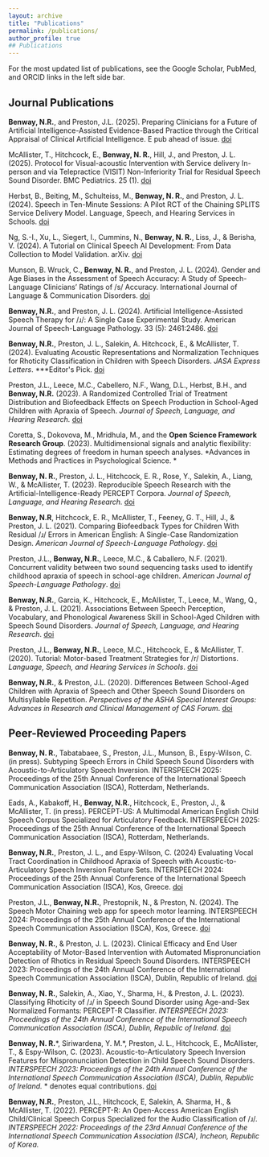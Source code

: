 ```yaml
---
layout: archive
title: "Publications"
permalink: /publications/
author_profile: true
## Publications
---
```


For the most updated list of publications, see the Google Scholar, PubMed, and ORCID links in the left side bar. 


## Journal Publications

**Benway, N.R.**, and Preston, J.L. (2025). Preparing Clinicians for a Future of Artificial Intelligence-Assisted Evidence-Based Practice through the Critical Appraisal of Clinical Artificial Intelligence. E pub ahead of issue. [doi](https://doi.org/10.1044/2025_LSHSS-24-00085)

McAllister, T., Hitchcock, E., **Benway, N. R.**, Hill, J., and Preston, J. L. (2025). Protocol for Visual-acoustic Intervention with Service delivery In-person and via Telepractice (VISIT) Non-Inferiority Trial for Residual Speech Sound Disorder. BMC Pediatrics. 25 (1). [doi](https://doi.org/10.1186/s12887-024-05364-z)

Herbst, B., Beiting, M., Schulteiss, M., **Benway, N. R.**, and Preston, J. L. (2024). Speech in Ten-Minute Sessions: A Pilot RCT of the Chaining SPLITS Service Delivery Model. Language, Speech, and Hearing Services in Schools. [doi](https://doi.org/10.1044/2024_LSHSS-24-000)

Ng, S.-I., Xu, L., Siegert, I., Cummins, N., **Benway, N. R.**, Liss, J., & Berisha, V. (2024). A Tutorial on Clinical Speech AI Development: From Data Collection to Model Validation. arXiv. [doi](https://doi.org/10.48550/arXiv.2410.21640)

Munson, B. Wruck, C., **Benway, N. R.**, and Preston, J. L. (2024). Gender and Age Biases in the Assessment of Speech Accuracy: A Study of Speech-Language Clinicians’ Ratings of /s/ Accuracy. International Journal of Language & Communication Disorders. [doi](https://doi.org/10.1111/1460-6984.13122)

**Benway, N.R.**, and Preston, J. L. (2024). Artificial Intelligence-Assisted Speech Therapy for /ɹ/: A Single Case Experimental Study. American Journal of Speech-Language Pathology. 33 (5): 2461:2486. [doi](https://doi.org/10.1044/2024_AJSLP-23-00448)

**Benway, N.R.**, Preston, J. L., Salekin, A. Hitchcock, E., & McAllister, T. (2024). Evaluating Acoustic Representations and Normalization Techniques for Rhoticity Classification in Children with Speech Disorders. *JASA Express Letters*. ***Editor's Pick. [doi](https://doi.org/10.1121/10.0024632)

Preston, J.L., Leece, M.C., Cabellero, N.F., Wang, D.L., Herbst, B.H.,  and **Benway, N.R.** (2023). A Randomized Controlled Trial of Treatment Distribution and Biofeedback Effects on Speech Production in School-Aged Children with Apraxia of Speech. *Journal of Speech, Language, and Hearing Research.* [doi](https://doi.org/10.1044/2023_jslhr-22-00622)

Coretta, S., Dokovova, M., Mridhula, M., and the **Open Science Framework Research Group**. (2023). Multidimensional signals and analytic flexibility: Estimating degrees of freedom in human speech analyses. *Advances in Methods and Practices in Psychological Science. *

**Benway, N. R.**, Preston, J. L., Hitchcock, E. R., Rose, Y., Salekin, A., Liang, W., & McAllister, T. (2023). Reproducible Speech Research with the Artificial-Intelligence-Ready PERCEPT Corpora. *Journal of Speech, Language, and Hearing Research.* [doi](https://doi.org/10.1044/2023_JSLHR-22-00343)

**Benway, N.R**, Hitchcock, E. R., McAllister, T., Feeney, G. T., Hill, J., & Preston, J. L. (2021). Comparing Biofeedback Types for Children With Residual /ɹ/ Errors in American English: A Single-Case Randomization Design. _American Journal of Speech-Language Pathology_. [doi](https://doi.org/10.1044/2021_AJSLP-20-00216)

Preston, J.L., **Benway, N.R.**, Leece, M.C., & Caballero, N.F. (2021). Concurrent validity between two sound sequencing tasks used to identify childhood apraxia of speech in school-age children. _American Journal of Speech-Language Pathology_. [doi](https://doi.org/10.1044/2020_AJSLP-20-00108)

**Benway, N.R.**, Garcia, K., Hitchcock, E., McAllister, T., Leece, M., Wang, Q., & Preston, J. L. (2021). Associations Between Speech Perception, Vocabulary, and Phonological Awareness Skill in School-Aged Children with Speech Sound Disorders. _Journal of Speech, Language, and Hearing Research_. [doi](https://doi.org/10.1044/2020_JSLHR-20-00356)

Preston, J.L., **Benway, N.R.**, Leece, M.C., Hitchcock, E., & McAllister, T. (2020). Tutorial: Motor-based Treatment Strategies for /r/ Distortions. _Language, Speech, and Hearing Services in Schools_. [doi](https://doi.org/10.1044/2020_LSHSS-20-00012)

**Benway, N.R.**, & Preston, J.L. (2020). Differences Between School-Aged Children with Apraxia of Speech and Other Speech Sound Disorders on Multisyllable Repetition. _Perspectives of the ASHA Special Interest Groups: Advances in Research and Clinical Management of CAS Forum_. [doi](https://doi.org/10.1044/2020_PERSP-19-00086)

## Peer-Reviewed Proceeding Papers

**Benway, N. R.**, Tabatabaee, S., Preston, J.L., Munson, B., Espy-Wilson, C. (in press). Subtyping Speech Errors in Child Speech Sound Disorders with Acoustic-to-Articulatory Speech Inversion. INTERSPEECH 2025: Proceedings of the 25th Annual Conference of the International Speech Communication Association (ISCA), Rotterdam, Netherlands.

Eads, A., Kabakoff, H., **Benway, N.R.**, Hitchcock, E., Preston, J., & McAllister, T. (in press). PERCEPT-US: A Multimodal American English Child Speech Corpus Specialized for Articulatory Feedback. INTERSPEECH 2025: Proceedings of the 25th Annual Conference of the International Speech Communication Association (ISCA), Rotterdam, Netherlands.

**Benway, N.R.**, Preston, J. L., and Espy-Wilson, C. (2024) Evaluating Vocal Tract Coordination in Childhood Apraxia of Speech with Acoustic-to-Articulatory Speech Inversion Feature Sets. INTERSPEECH 2024: Proceedings of the 25th Annual Conference of the International Speech Communication Association (ISCA), Kos, Greece. [doi](https://doi.org/10.21437/Interspeech.2024-1114)

Preston, J.L., **Benway, N.R.**, Prestopnik, N., & Preston, N.  (2024). The Speech Motor Chaining web app for speech motor learning. INTERSPEECH 2024: Proceedings of the 25th Annual Conference of the International Speech Communication Association (ISCA), Kos, Greece. [doi](https://www.isca-archive.org/interspeech_2024/preston24_interspeech.html)

**Benway, N. R.**, & Preston, J. L. (2023). Clinical Efficacy and End User Acceptability of Motor-Based Intervention with Automated Mispronunciation Detection of Rhotics in Residual Speech Sound Disorders. INTERSPEECH 2023: Proceedings of the 24th Annual Conference of the International Speech Communication Association (ISCA), Dublin, Republic of Ireland. 	[doi](https://doi.org/10.48550/arXiv.2305.19090)

**Benway, N. R.**, Salekin, A., Xiao, Y., Sharma, H., & Preston, J. L. (2023). Classifying Rhoticity of /ɹ/ in Speech Sound Disorder using Age-and-Sex Normalized Formants: PERCEPT-R Classifier. *INTERSPEECH 2023: Proceedings of the 24th Annual Conference of the International Speech Communication Association (ISCA), Dublin, Republic of Ireland.* [doi](https://doi.org/10.48550/arXiv.2305.16111)

**Benway, N. R.**\*, Siriwardena, Y. M.\*, Preston, J. L., Hitchcock, E., McAllister, T., & Espy-Wilson, C. (2023). Acoustic-to-Articulatory Speech Inversion Features for Mispronunciation Detection in Child Speech Sound Disorders. *INTERSPEECH 2023: Proceedings of the 24th Annual Conference of the International Speech Communication Association (ISCA), Dublin, Republic of Ireland.* \* denotes equal contributions. [doi](https://doi.org/10.48550/arXiv.2305.16085)

**Benway, N.R.**, Preston, J.L., Hitchcock, E, Salekin, A. Sharma, H., & McAllister, T. (2022). PERCEPT-R: An Open-Access American English Child/Clinical Speech Corpus Specialized for the Audio Classification of /ɹ/. *INTERSPEECH 2022: Proceedings of the 23rd Annual Conference of the International Speech Communication Association (ISCA), Incheon, Republic of Korea.*




